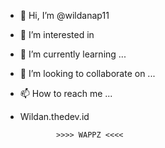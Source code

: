 - 👋 Hi, I’m @wildanap11
- 👀 I’m interested in 
- 🌱 I’m currently learning ...
- 💞️ I’m looking to collaborate on ...
- 📫 How to reach me ...
- Wildan.thedev.id

              >>>> WAPPZ <<<<

<!---
wildanap11/wildanap11 is a ✨ special ✨ repository because its `README.md` (this file) appears on your GitHub profile.
You can click the Preview link to take a look at your changes.
--->

